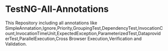 # TestNG-All-Annotations
This Repository including all annotations like SimpleAnnatation,Ignore,Priority,GroupingTest,DependencyTest,InvocationCount,InvocationTimeUnit,ExpectedException,ParameterizedTest,DataproviderTest,ParallelExecution,Cross Browser Execution,Verification and Validation.
